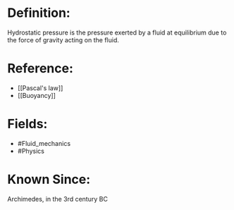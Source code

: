 

# Definition:
Hydrostatic pressure is the pressure exerted by a fluid at equilibrium due to the force of gravity acting on the fluid.

# Reference:
- [[Pascal's law]]
- [[Buoyancy]]

# Fields: 
- #Fluid_mechanics
- #Physics

# Known Since:
Archimedes, in the 3rd century BC

